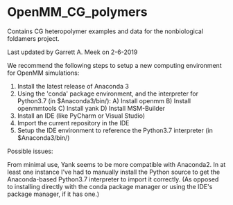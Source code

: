 # OpenMM_CG_polymers
Contains CG heteropolymer examples and data for the nonbiological foldamers project.

Last updated by Garrett A. Meek on 2-6-2019

We recommend the following steps to setup a new computing environment for OpenMM simulations:

1.  Install the latest release of Anaconda 3
2.  Using the 'conda' package environment, and the interpreter for Python3.7 (in $Anaconda3/bin/):
    A) Install openmm
    B) Install openmmtools
    C) Install yank
    D) Install MSM-Builder
3.  Install an IDE (like PyCharm or Visual Studio)
4.  Import the current repository in the IDE
5.  Setup the IDE environment to reference the Python3.7 interpreter (in $Anaconda3/bin/)

Possible issues:

From minimal use, Yank seems to be more compatible with Anaconda2.  In at least one instance I've had to manually install the Python source to get the Anaconda-based Python3.7 interpreter to import it correctly.  (As opposed to installing directly with the conda package manager or using the IDE's package manager, if it has one.)
